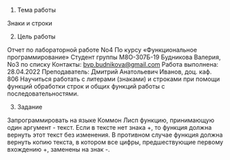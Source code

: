 1. Тема работы

Знаки и строки

2. Цель работы

Отчет по лабораторной работе No4
По курсу «Функциональное программирование»
Студент группы М8О-307Б-19 Будникова Валерия, No3 по списку Контакты: bvp.budnikova@gmail.com Работа выполнена: 28.04.2022 Преподаватель: Дмитрий Анатольевич Иванов, доц. каф. 806
Научиться работать с литерами (знаками) и строками при помощи функций обработки строк и общих функций работы с последовательностями.

3. Задание

Запрограммировать на языке Коммон Лисп функцию, принимающую один аргумент - текст.
Если в тексте нет знака +, то функция должна вернуть этот текст без изменения. В противном случае функция должна вернуть копию текста, в котором все цифры, предшествующие первому вхождению +, заменены на знак -.